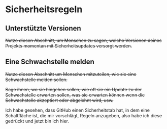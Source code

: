 # Sicherheitsregeln

## Unterstützte Versionen

~~Nutze diesen Abschnitt, um Menschen zu sagen, welche Versionen deines Projekts momentan mit Sicherheitsupdates versorgt werden.~~

## Eine Schwachstelle melden

~~Nutze diesen Abschnitt um Menschen mitzuteilen, wie sie eine Schwachstelle melden sollen.~~

~~Sage ihnen, wo sie hingehen sollen, wie oft sie ein Update zu der Schwachstelle erwarten sollen, was sie erwarten können wenn die Schwachstelle akzeptiert oder abgelehnt wird, usw.~~

Ich habe gesehen, dass GitHub einen Sicherheitstab hat, in dem eine Schaltfläche ist, die mir vorschlägt, Regeln anzugeben, also habe ich diese gedrückt und jetzt bin ich hier.
